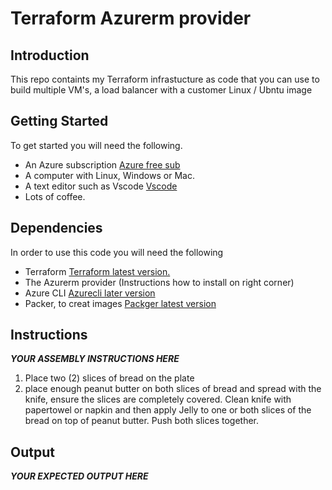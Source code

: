 # Terraform Azurerm provider 

## Introduction
This repo containts my Terraform infrastucture as code that you can use to build
multiple VM's, a load balancer with a customer Linux / Ubntu image

## Getting Started
To get started you will need the following.

* An Azure subscription [Azure free sub](https://azure.microsoft.com/en-us/)
* A computer with Linux, Windows or Mac.
* A text editor such as Vscode [Vscode](https://code.visualstudio.com/download)
* Lots of coffee.

## Dependencies
In order to use this code you will need the following

* Terraform [Terraform latest version.](https://www.terraform.io)
* The Azurerm provider (Instructions how to install on right corner)
* Azure CLI [Azurecli later version](https://docs.microsoft.com/en-us/cli/azure/install-azure-cli)
* Packer, to creat images [Packger latest version](https://www.packer.io)

## Instructions

***YOUR ASSEMBLY INSTRUCTIONS HERE***

1. Place two (2) slices of bread on the plate
2. place enough peanut butter on both slices of bread and spread with the knife, ensure the slices are completely covered. Clean knife with papertowel or napkin and then apply Jelly to one or both slices of the bread on top of peanut butter. Push both slices together.

## Output
***YOUR EXPECTED OUTPUT HERE***


